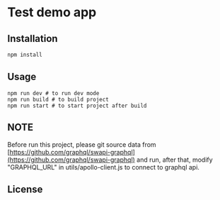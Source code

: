 # Test demo app


## Installation

```bash
npm install
```

## Usage

```
npm run dev # to run dev mode
npm run build # to build project
npm run start # to start project after build
```

## NOTE
Before run this project, please git source data from [https://github.com/graphql/swapi-graphql](https://github.com/graphql/swapi-graphql) and run,
after that, modify "GRAPHQL_URL" in utils/apollo-client.js to connect to graphql api.

## License